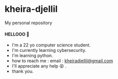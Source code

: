 # kheira-djellil
My personal repository
#### HELLOOO :information_desk_person:
- I'm a 22 yo computer science student.
- I'm currently learning cybersecurity.
- I'm learning python. 
- how to reach me : 
email : kheiradjellil@gmail.com
- I'll appreciate any help :stuck_out_tongue_closed_eyes: .
- thank you.
